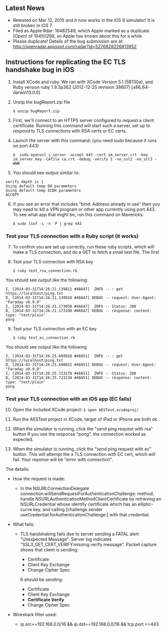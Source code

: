 ## Latest News
* Retested on Mar 12, 2015 and it now works in the iOS 8 simulator! It is still broken in iOS 7.
* Filed as Apple Rdar: 16482549, which Apple marked as a duplicate (Open) of 10450268, so Apple has known about this for a while.
* Please duplicate!  Details of the bug submission are at: http://openradar.appspot.com/radar?id=5276828226813952

## Instructions for replicating the EC TLS handshake bug in iOS

1. Install XCode and ruby.  We ran with XCode Version 5.1 (5B130a), and Ruby version ruby 1.9.3p362 (2012-12-25 revision 38607) [x86_64-darwin13.0.0]
    
2. Unzip the bugReport.zip file

   ```$ unzip bugReport.zip``` 
        
3. First, we'll connect to an HTTPS server configured to request a client certificate. 
   Running this command will start such a server, set up to respond to TLS connections
   with RSA certs or EC certs.
   
4. Launch the server with this command: (you need sudo because it runs on port 443)

    ```$  sudo openssl s_server -accept 443 -cert im_server.crt -key im_server.key -CAfile ca.crt -debug -verify 1 -no_ssl2 -no_ssl3 -WWW```
  
5. You should see output similar to:

```
verify depth is 1
Using default temp DH parameters
Using default temp ECDH parameters
ACCEPT
```
    
6. If you see an error that includes "bind: Address already in use" then you may need to 
   kill a VPN program or other app currently using port 443.  To see what app that might
   be, run this command on Mavericks:

   ```$ sudo lsof -i -n -P | grep 443```


### Test your TLS connection with a Ruby script (it works)

7. To confirm you are set up correctly, run these ruby scripts, which will make a TLS 
   connection, and do a GET to fetch a small text file.  The first 
   
8. Test your TLS connection with RSA key 

    ```$ ruby test_rsa_connection.rb```

You should see output like the following:

    I, [2014-03-31T14:26:21.139811 #46647]  INFO -- : get https://localhost/ping.txt
    D, [2014-03-31T14:26:21.139918 #46647] DEBUG -- request: User-Agent: "Faraday v0.9.0"
    I, [2014-03-31T14:26:21.173050 #46647]  INFO -- Status: 200
    D, [2014-03-31T14:26:21.173108 #46647] DEBUG -- response: content-type: "text/plain"
    pong
    
9. Test your TLS connection with an EC key

    ```$ ruby test_ec_connection.rb```

You should see output like the following

    I, [2014-03-31T14:26:25.689928 #46651]  INFO -- : get https://localhost/ping.txt
    D, [2014-03-31T14:26:25.690032 #46651] DEBUG -- request: User-Agent: "Faraday v0.9.0"
    I, [2014-03-31T14:26:25.723178 #46651]  INFO -- Status: 200
    D, [2014-03-31T14:26:25.723234 #46651] DEBUG -- response: content-type: "text/plain"
    pong


### Test your TLS connection with an iOS app (EC fails)

10. Open the included XCode project:
   ```$ open AESTest.xcodeproj/```
    
11. Run the AESTest project in XCode, target of iPad or iPhone are both ok.

12. When the simulator is running, click the "send ping request with rsa" button
    If you see the response "pong", the connection worked as expected.
    
13. When the simulator is running, click the "send ping request with ec" button.
    This will attempt the a TLS connection with EC cert, which will fail.  Your 
    reponse will be "error with connection".  

The details:
* How the request is made:
  * In the NSURLConnectionDelegate connection:willSendRequestForAuthenticationChallenge: 
    method, handle NSURLAuthenticationMethodClientCertificate by retrieving an 
    NSURLCredential whose identity certificate which has an elliptic-curve key, and 
    calling [challenge.sender useCredential:forAuthenticationChallenge:] with that 
    credential.
* What fails:
  * TLS handshaking fails due to server sending a FATAL alert "Unexpected Message". 
    Server log indicates "SSL3_GET_CERT_VERIFY:missing verify message". Packet capture 
    shows that client is sending:
    * Certificate
    * Client Key Exchange
    * Change Cipher Spec 
    
    It should be sending:
    * Certificate
    * Client Key Exchange
    * **Certificate Verify**
    * Change Cipher Spec
    
* Wireshark filter used: 
    * ip.src==192.168.0.0/16 && ip.dst==192.168.0.0/16 && tcp.port ==443
